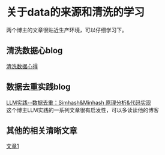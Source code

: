 # 关于data的来源和清洗的学习
两个博主的文章很贴近生产环境，可以仔细学习下。
## 清洗数据心blog
[清洗数据心得](https://zhuanlan.zhihu.com/p/718354385)<br>
## 数据去重实践blog
[LLM实践--数据去重：Simhash&Minhash 原理分析&代码实现](https://zhuanlan.zhihu.com/p/739101179)<br>
这个博主LLM实践的一系列文章很有启发性，可以多读读他的博客<br>

## 其他的相关清晰文章
[文章1](https://www.cnblogs.com/theseventhson/p/18293145)

